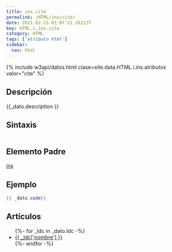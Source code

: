 ```yaml
---
title: ins.cite
permalink: /HTML/ins/cite/
date: 2021-02-15 01:07:21.262137
key: HTML.i.ins.cite
category: HTML
tags: ['atributo html']
sidebar: 
  nav: html
---
```


{% include w3api/datos.html clase=site.data.HTML.i.ins.atributos valor="cite" %}

## Descripción
{{_dato.description }}

## Sintaxis
~~~html
~~~

## Elemento Padre
[ins](/HTML/ins/)

## Ejemplo
~~~java
{{ _dato.code}}
~~~

## Artículos
<ul>
{%- for _ldc in _dato.ldc -%}
   <li>
       <a href="{{_ldc['url'] }}">{{ _ldc['nombre'] }}</a>
   </li>
{%- endfor -%}
</ul>

